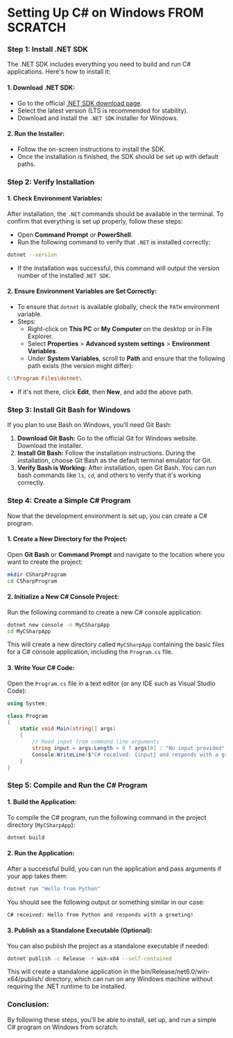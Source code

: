 # Setting Up C# on Windows FROM SCRATCH

### Step 1: Install .NET SDK
The .NET SDK includes everything you need to build and run C# applications. Here's how to install it:

#### 1. Download .NET SDK:
- Go to the official [.NET SDK download page](https://dotnet.microsoft.com/download/dotnet).
- Select the latest version (LTS is recommended for stability).
- Download and install the `.NET SDK` installer for Windows.

#### 2. Run the Installer:
- Follow the on-screen instructions to install the SDK.
- Once the installation is finished, the SDK should be set up with default paths.

### Step 2: Verify Installation
#### 1. **Check Environment Variables:** 
After installation, the `.NET` commands should be available in the terminal. To confirm that everything is set up properly, follow these steps:

- Open **Command Prompt** or **PowerShell**.
- Run the following command to verify that `.NET` is installed correctly:
```bash
dotnet --version
```
- If the installation was successful, this command will output the version number of the installed .`NET SDK`.
#### 2. Ensure Environment Variables are Set Correctly:
- To ensure that `dotnet` is available globally, check the `PATH` environment variable.
- Steps:
    - Right-click on **This PC** or **My Computer** on the desktop or in File Explorer.
    - Select **Properties** > **Advanced system settings** > **Environment Variables**.
    - Under **System Variables**, scroll to **Path** and ensure that the following path exists (the version might differ):
```makefile
C:\Program Files\dotnet\
```
- If it's not there, click **Edit**, then **New**, and add the above path.
### Step 3: Install Git Bash for Windows
If you plan to use Bash on Windows, you’ll need Git Bash:

1. **Download Git Bash:**
Go to the official Git for Windows website.
Download the installer.
2. **Install Git Bash:**
Follow the installation instructions.
During the installation, choose Git Bash as the default terminal emulator for Git.
3. **Verify Bash is Working:**
After installation, open Git Bash.
You can run bash commands like `ls`, `cd`, and others to verify that it's working correctly.
### Step 4: Create a Simple C# Program
Now that the development environment is set up, you can create a C# program.

#### 1. Create a New Directory for the Project:
Open **Git Bash** or **Command Prompt** and navigate to the location where you want to create the project:

```bash
mkdir CSharpProgram
cd CSharpProgram
```
#### 2. Initialize a New C# Console Project:
Run the following command to create a new C# console application:

```bash
dotnet new console -n MyCSharpApp
cd MyCSharpApp
```

This will create a new directory called `MyCSharpApp` containing the basic files for a C# console application, including the `Program.cs` file.

#### 3. Write Your C# Code:
Open the `Program.cs` file in a text editor (or any IDE such as Visual Studio Code):

```csharp
using System;

class Program
{
    static void Main(string[] args)
    {
        // Read input from command line arguments
        string input = args.Length > 0 ? args[0] : "No input provided";
        Console.WriteLine($"C# received: {input} and responds with a greeting!");
    }
}
```

### Step 5: Compile and Run the C# Program
#### 1. Build the Application:
To compile the C# program, run the following command in the project directory (`MyCSharpApp`):

```bash
dotnet build
```
#### 2. Run the Application:
After a successful build, you can run the application and pass arguments if your app takes them:
```bash
dotnet run "Hello from Python"
```
You should see the following output or something similar in our case:

```bash
C# received: Hello from Python and responds with a greeting!
```

#### 3. Publish as a Standalone Executable (Optional):
You can also publish the project as a standalone executable if needed:

```bash
dotnet publish -c Release -r win-x64 --self-contained
```

This will create a standalone application in the bin/Release/net6.0/win-x64/publish/ directory, which can run on any Windows machine without requiring the .NET runtime to be installed.

### Conclusion: 
By following these steps, you’ll be able to install, set up, and run a simple C# program on Windows from scratch.
